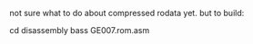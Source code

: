 not sure what to do about compressed rodata yet. but to build:


cd disassembly
bass GE007.rom.asm 


